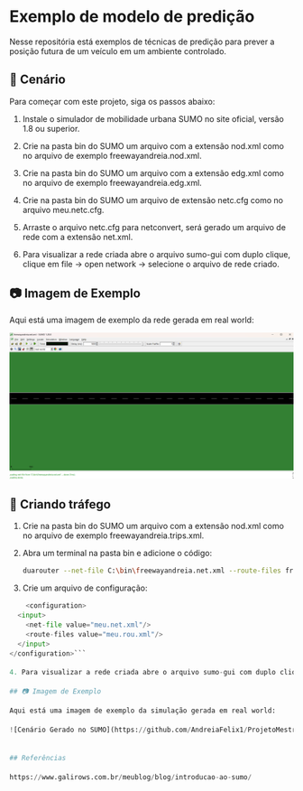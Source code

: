 # Exemplo de modelo de predição

Nesse repositória está exemplos de técnicas de predição para prever a posição futura de um veículo em um ambiente controlado.

## 🚀 Cenário

Para começar com este projeto, siga os passos abaixo:

1. Instale o simulador de mobilidade urbana SUMO no site oficial, versão 1.8 ou superior.

2. Crie na pasta bin do SUMO um arquivo com a extensão nod.xml como no arquivo de exemplo freewayandreia.nod.xml.

3. Crie na pasta bin do SUMO um arquivo com a extensão edg.xml como no arquivo de exemplo freewayandreia.edg.xml.

4. Crie na pasta bin do SUMO um arquivo de extensão netc.cfg como no arquivo meu.netc.cfg.

4. Arraste o arquivo netc.cfg para netconvert, será gerado um arquivo de rede com a extensão net.xml.

5. Para visualizar a rede criada abre o arquivo sumo-gui com duplo clique, clique em file -> open network -> selecione o arquivo de rede criado.

## 📷 Imagem de Exemplo

Aqui está uma imagem de exemplo da rede gerada em real world:

![Cenário Gerado no SUMO](https://github.com/AndreiaFelix1/ProjetoMestradoUFABC/blob/main/Exemplo%20de%20modelo%20preditivo/Cria%C3%A7%C3%A3o%20do%20cen%C3%A1rio/Cen%C3%A1rio%20gerado%20no%20SUMO.png)

## 🚀 Criando tráfego

1. Crie na pasta bin do SUMO um arquivo com a extensão nod.xml como no arquivo de exemplo freewayandreia.trips.xml.

2. Abra um terminal na pasta bin e adicione o código:

    ```bash
    duarouter --net-file C:\bin\freewayandreia.net.xml --route-files freewayandreia.trips.xml --output-file freewayandreia.rou.xml
    ```

3. Crie um arquivo de configuração:

```python
    <configuration>
  <input>
    <net-file value="meu.net.xml"/>
    <route-files value="meu.rou.xml"/>
  </input>
</configuration>```

4. Para visualizar a rede criada abre o arquivo sumo-gui com duplo clique, clique em file -> open simulation -> selecione o arquivo de simulação criado sumo.cfg.

## 📷 Imagem de Exemplo

Aqui está uma imagem de exemplo da simulação gerada em real world:

![Cenário Gerado no SUMO](https://github.com/AndreiaFelix1/ProjetoMestradoUFABC/blob/main/Exemplo%20de%20modelo%20preditivo/Cria%C3%A7%C3%A3o%20do%20cen%C3%A1rio/Cen%C3%A1rio%20com%20carrinhos.png)


## Referências

https://www.galirows.com.br/meublog/blog/introducao-ao-sumo/



